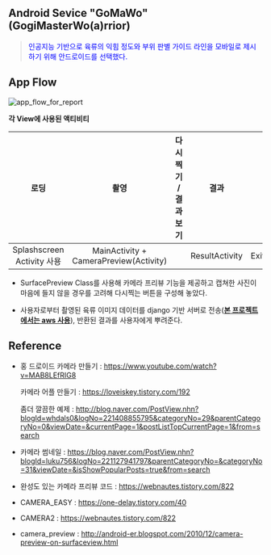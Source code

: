 ## Android Sevice "GoMaWo" (GogiMasterWo(a)rrior)

> <span style="color:blue">인공지능 기반으로 육류의 익힘 정도와 부위 판별 가이드 라인을 모바일로 제시하기 위해 안드로이드를 선택했다.</span>



## App Flow

![app_flow_for_report](https://user-images.githubusercontent.com/50652715/106708494-51b4c280-6636-11eb-85e4-191177ea8366.png)



**각 View에 사용된 액티비티**

|            로딩            |                  촬영                  | 다시찍기 / 결과보기 |      결과      |     종료     |
| :------------------------: | :------------------------------------: | :-----------------: | :------------: | :----------: |
| Splashscreen Activity 사용 | MainActivity + CameraPreview(Activity) |                     | ResultActivity | ExitAcitvity |

* SurfacePreview Class를 사용해 카메라 프리뷰 기능을 제공하고 캡쳐한 사진이 마음에 들지 않을 경우를 고려해 다시찍는 버튼을 구성해 놓았다.

* 사용자로부터 촬영된 육류 이미지 데이터를 django 기반 서버로 전송(**<u>본 프로젝트에서는 aws 사용</u>**), 반환된 결과를 사용자에게 뿌려준다.



## Reference

* 홍 드로이드 카메라 만들기 : https://www.youtube.com/watch?v=MAB8LEfRIG8

  카메라 어플 만들기 : https://loveiskey.tistory.com/192

  좀더 깔끔한 예제 : http://blog.naver.com/PostView.nhn?blogId=whdals0&logNo=221408855795&categoryNo=29&parentCategoryNo=0&viewDate=&currentPage=1&postListTopCurrentPage=1&from=search

* 카메라 썸네일 : https://blog.naver.com/PostView.nhn?blogId=luku756&logNo=221127941797&parentCategoryNo=&categoryNo=31&viewDate=&isShowPopularPosts=true&from=search

* 완성도 있는 카메라 프리뷰 코드 : https://webnautes.tistory.com/822

* CAMERA_EASY : https://one-delay.tistory.com/40

* CAMERA2 : https://webnautes.tistory.com/822

* camera_preview : http://android-er.blogspot.com/2010/12/camera-preview-on-surfaceview.html
